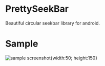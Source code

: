 # PrettySeekBar

Beautiful circular seekbar library for android.

# Sample

![sample screenshot](https://raw.githubusercontent.com/v-adhithyan/PrettySeekBar/master/screen-capture/screen-recording.gif){width:50; height:150}
